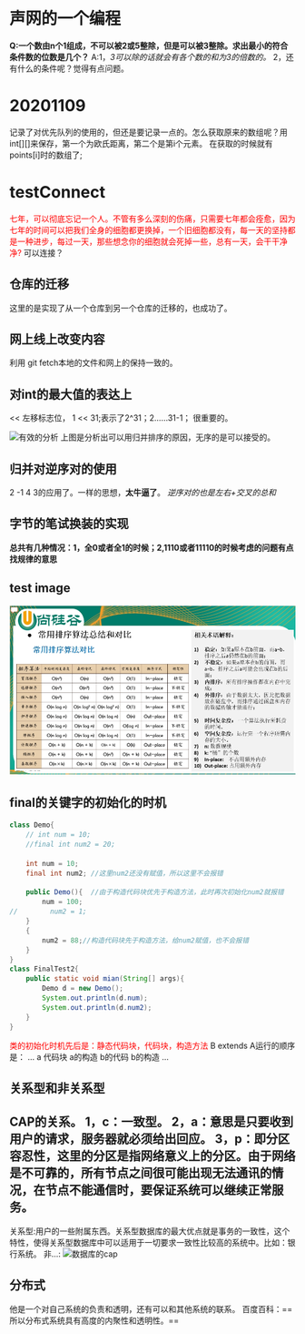 # 声网的一个编程
**Q:一个数由n个1组成，不可以被2或5整除，但是可以被3整除。求出最小的符合条件数的位数是几个？**
A:1，*3可以除的话就会有各个数的和为3的倍数的。*
2，还有什么的条件呢？觉得有点问题。

# 20201109
记录了对优先队列的使用的，但还是要记录一点的。怎么获取原来的数组呢？用int[][]来保存，第一个为欧氏距离，第二个是第i个元素。
在获取的时候就有points[i]时的数组了;
# testConnect
<font color='red'>七年，可以彻底忘记一个人。不管有多么深刻的伤痛，只需要七年都会痊愈，因为七年的时间可以把我们全身的细胞都更换掉，一个旧细胞都没有，每一天的坚持都是一种进步，每过一天，那些想念你的细胞就会死掉一些，总有一天，会干干净净?</font>
可以连接？
## 仓库的迁移
这里的是实现了从一个仓库到另一个仓库的迁移的，也成功了。
## 网上线上改变内容
利用 git fetch本地的文件和网上的保持一致的。

## 对int的最大值的表达上
<< 左移标志位， 1 << 31;表示了2^31；2……31-1；
很重要的。

![有效的分析](https://pic.leetcode-cn.com/1604740489-tzFzdh-image.png)
上图是分析出可以用归并排序的原因，无序的是可以接受的。
## 归并对逆序对的使用
2 -1 4 3的应用了。一样的思想，**太牛逼了**。
*逆序对的也是左右+交叉的总和*
## 字节的笔试换装的实现
**总共有几种情况：1，全0或者全1的时候；2,1110或者11110的时候考虑的问题有点找规律的意思**

## test image
![test](https://github.com/InternetJun/testConnect/blob/main/algorithm_complex.png)
## final的关键字的初始化的时机
~~~ java
class Demo{
    // int num = 10;
    //final int num2 = 20;

    int num = 10;
    final int num2; //这里num2还没有赋值，所以这里不会报错

    public Demo(){  //由于构造代码块优先于构造方法，此时再次初始化num2就报错
        num = 100;
//        num2 = 1;
    }
    {
        num2 = 88;//构造代码块先于构造方法，给num2赋值，也不会报错
    }
}
class FinalTest2{
    public static void mian(String[] args){
        Demo d = new Demo();
        System.out.println(d.num);
        System.out.println(d.num2);
    }
}
~~~
<font color = 'red'>类的初始化时机先后是：静态代码块，代码块，构造方法</font>
B extends A运行的顺序是：
...
a 代码块
a的构造
b的代码
b的构造
...
## 关系型和非关系型
CAP的关系。
1，c：一致型。
2，a：意思是只要收到用户的请求，服务器就必须给出回应。
3，p：即分区容忍性，这里的分区是指网络意义上的分区。由于网络是不可靠的，所有节点之间很可能出现无法通讯的情况，在节点不能通信时，要保证系统可以继续正常服务。
---
关系型:用户的一些附属东西。关系型数据库的最大优点就是事务的一致性，这个特性，使得关系型数据库中可以适用于一切要求一致性比较高的系统中。比如：银行系统。
非...:
![数据库的cap](https://img-blog.csdn.net/20180927215842663?watermark/2/text/aHR0cHM6Ly9ibG9nLmNzZG4ubmV0L3UwMTMzMzIxMjQ=/font/5a6L5L2T/fontsize/400/fill/I0JBQkFCMA==/dissolve/70)
## 分布式
他是一个对自己系统的负责和透明，还有可以和其他系统的联系。
百度百科：==所以分布式系统具有高度的内聚性和透明性。==

